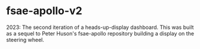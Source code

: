 # fsae-apollo-v2
2023: The second iteration of a heads-up-display dashboard. This was built as a sequel to Peter Huson's fsae-apollo repository building a display on the steering wheel. 
